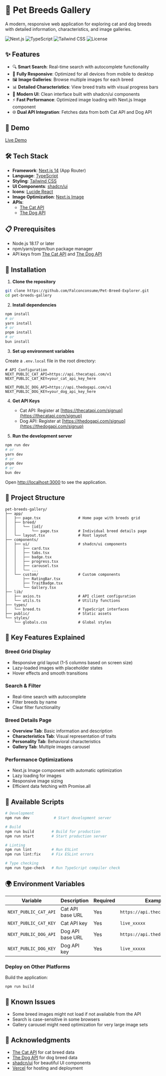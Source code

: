 # 🐾 Pet Breeds Gallery

A modern, responsive web application for exploring cat and dog breeds with detailed information, characteristics, and image galleries.

![Next.js](https://img.shields.io/badge/Next.js-14-black?style=flat-square&logo=next.js)
![TypeScript](https://img.shields.io/badge/TypeScript-5.0-blue?style=flat-square&logo=typescript)
![Tailwind CSS](https://img.shields.io/badge/Tailwind_CSS-3.4-38B2AC?style=flat-square&logo=tailwind-css)
![License](https://img.shields.io/badge/license-MIT-green?style=flat-square)

## ✨ Features

- 🔍 **Smart Search**: Real-time search with autocomplete functionality
- 📱 **Fully Responsive**: Optimized for all devices from mobile to desktop
- 🖼️ **Image Galleries**: Browse multiple images for each breed
- 📊 **Detailed Characteristics**: View breed traits with visual progress bars
- 🎨 **Modern UI**: Clean interface built with shadcn/ui components
- ⚡ **Fast Performance**: Optimized image loading with Next.js Image component
- 🌐 **Dual API Integration**: Fetches data from both Cat API and Dog API

## 🚀 Demo

[Live Demo](https://your-demo-link.vercel.app) <!-- Add your deployment link here -->

## 🛠️ Tech Stack

- **Framework**: [Next.js 14](https://nextjs.org/) (App Router)
- **Language**: [TypeScript](https://www.typescriptlang.org/)
- **Styling**: [Tailwind CSS](https://tailwindcss.com/)
- **UI Components**: [shadcn/ui](https://ui.shadcn.com/)
- **Icons**: [Lucide React](https://lucide.dev/)
- **Image Optimization**: [Next.js Image](https://nextjs.org/docs/app/api-reference/components/image)
- **APIs**: 
  - [The Cat API](https://thecatapi.com/)
  - [The Dog API](https://thedogapi.com/)

## 📋 Prerequisites

- Node.js 18.17 or later
- npm/yarn/pnpm/bun package manager
- API keys from [The Cat API](https://thecatapi.com/) and [The Dog API](https://thedogapi.com/)

## 🔧 Installation

1. **Clone the repository**
```bash
git clone https://github.com/Falconconsume/Pet-Breed-Explorer.git
cd pet-breeds-gallery
```

2. **Install dependencies**
```bash
npm install
# or
yarn install
# or
pnpm install
# or
bun install
```

3. **Set up environment variables**

Create a `.env.local` file in the root directory:

```env
# API Configuration
NEXT_PUBLIC_CAT_API=https://api.thecatapi.com/v1
NEXT_PUBLIC_CAT_KEY=your_cat_api_key_here

NEXT_PUBLIC_DOG_API=https://api.thedogapi.com/v1
NEXT_PUBLIC_DOG_KEY=your_dog_api_key_here
```

4. **Get API Keys**
   - Cat API: Register at [https://thecatapi.com/signup](https://thecatapi.com/signup)
   - Dog API: Register at [https://thedogapi.com/signup](https://thedogapi.com/signup)

5. **Run the development server**
```bash
npm run dev
# or
yarn dev
# or
pnpm dev
# or
bun dev
```

Open [http://localhost:3000](http://localhost:3000) to see the application.

## 📁 Project Structure

```
pet-breeds-gallery/
├── app/
│   ├── page.tsx                 # Home page with breeds grid
│   ├── breed/
│   │   └── [id]/
│   │       └── page.tsx         # Individual breed details page
│   └── layout.tsx               # Root layout
├── components/
│   ├── ui/                      # shadcn/ui components
│   │   ├── card.tsx
│   │   ├── tabs.tsx
│   │   ├── badge.tsx
│   │   ├── progress.tsx
│   │   ├── carousel.tsx
│   │   └── ...
│   └── custom/                  # Custom components
│       ├── RatingBar.tsx
│       ├── TraitBadge.tsx
│       └── Gallery.tsx
├── lib/
│   ├── axios.ts                 # API client configuration
│   └── utils.ts                 # Utility functions
├── types/
│   └── breed.ts                 # TypeScript interfaces
├── public/                      # Static assets
└── styles/
    └── globals.css              # Global styles
```

## 🎯 Key Features Explained

### Breed Grid Display
- Responsive grid layout (1-5 columns based on screen size)
- Lazy-loaded images with placeholder states
- Hover effects and smooth transitions

### Search & Filter
- Real-time search with autocomplete
- Filter breeds by name
- Clear filter functionality

### Breed Details Page
- **Overview Tab**: Basic information and description
- **Characteristics Tab**: Visual representation of traits
- **Personality Tab**: Behavioral characteristics
- **Gallery Tab**: Multiple images carousel

### Performance Optimizations
- Next.js Image component with automatic optimization
- Lazy loading for images
- Responsive image sizing
- Efficient data fetching with Promise.all

## 📝 Available Scripts

```bash
# Development
npm run dev           # Start development server

# Build
npm run build        # Build for production
npm run start        # Start production server

# Linting
npm run lint         # Run ESLint
npm run lint:fix     # Fix ESLint errors

# Type checking
npm run type-check   # Run TypeScript compiler check
```

## 🌍 Environment Variables

| Variable | Description | Required | Example |
|----------|-------------|----------|---------|
| `NEXT_PUBLIC_CAT_API` | Cat API base URL | Yes | `https://api.thecatapi.com/v1` |
| `NEXT_PUBLIC_CAT_KEY` | Cat API key | Yes | `live_xxxxx` |
| `NEXT_PUBLIC_DOG_API` | Dog API base URL | Yes | `https://api.thedogapi.com/v1` |
| `NEXT_PUBLIC_DOG_KEY` | Dog API key | Yes | `live_xxxxx` |

### Deploy on Other Platforms

Build the application:
```bash
npm run build
```

## 🐛 Known Issues

- Some breed images might not load if not available from the API
- Search is case-sensitive in some browsers
- Gallery carousel might need optimization for very large image sets

## 🙏 Acknowledgments

- [The Cat API](https://thecatapi.com/) for cat breed data
- [The Dog API](https://thedogapi.com/) for dog breed data
- [shadcn/ui](https://ui.shadcn.com/) for beautiful UI components
- [Vercel](https://vercel.com) for hosting and deployment

